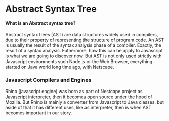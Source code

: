 # Abstract Syntax Tree

#### What is an Abstract syntax tree?

Abstract syntax trees (AST) are data structures widely used in compilers, due to their property of representing the structure of program code. An AST is usually the result of the syntax analysis phase of a compiler.
Exactly, the result of a syntax analysis. Futhermore, how this can be apply to Javascript is what we are going to discover now. But AST is not only used strictly with Javascript environments such Node.js or the Web Browser, everything started on Java world long time ago, with Netscape.

### Javascript Compilers and Engines

Rhino (javascript engine) was born as part of Nestcape project as Javascript interpreter, then it becomes open source under the hood of Mozilla. But Rhino is mainly a converter from Javascript to Java classes, but aside of that it has different uses, like as interpreter, then is when AST becomes important in our story.




